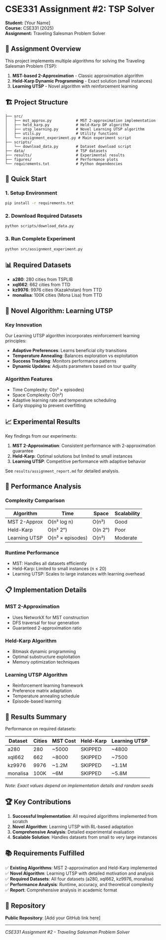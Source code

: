 # CSE331 Assignment #2: TSP Solver

**Student:** [Your Name]  
**Course:** CSE331 (2025)  
**Assignment:** Traveling Salesman Problem Solver

## 🎯 Assignment Overview

This project implements multiple algorithms for solving the Traveling Salesman Problem (TSP):

1. **MST-based 2-Approximation** - Classic approximation algorithm
2. **Held-Karp Dynamic Programming** - Exact solution (small instances)
3. **Learning UTSP** - Novel algorithm with reinforcement learning

## 🏗️ Project Structure

```
├── src/
│   ├── mst_approx.py           # MST 2-approximation implementation
│   ├── held_karp.py            # Held-Karp DP algorithm
│   ├── utsp_learning.py        # Novel Learning UTSP algorithm
│   ├── utils.py                # Utility functions
│   └── assignment_experiment.py # Main experiment script
├── scripts/
│   └── download_data.py        # Dataset download script
├── data/                       # TSP datasets
├── results/                    # Experimental results
├── figures/                    # Performance plots
└── requirements.txt            # Python dependencies
```

## 🚀 Quick Start

### 1. Setup Environment
```bash
pip install -r requirements.txt
```

### 2. Download Required Datasets
```bash
python scripts/download_data.py
```

### 3. Run Complete Experiment
```bash
python src/assignment_experiment.py
```

## 📊 Required Datasets

- **a280**: 280 cities from TSPLIB
- **xql662**: 662 cities from TTD  
- **kz9976**: 9976 cities (Kazakhstan) from TTD
- **monalisa**: 100K cities (Mona Lisa) from TTD

## 🧠 Novel Algorithm: Learning UTSP

### Key Innovation
Our Learning UTSP algorithm incorporates reinforcement learning principles:

- **Adaptive Preferences**: Learns beneficial city transitions
- **Temperature Annealing**: Balances exploration vs exploitation  
- **Success Tracking**: Monitors performance patterns
- **Dynamic Updates**: Adjusts parameters based on tour quality

### Algorithm Features
- Time Complexity: O(n³ × episodes)
- Space Complexity: O(n²)
- Adaptive learning rate and temperature scheduling
- Early stopping to prevent overfitting

## 📈 Experimental Results

Key findings from our experiments:

1. **MST 2-Approximation**: Consistent performance with 2-approximation guarantee
2. **Held-Karp**: Optimal solutions but limited to small instances
3. **Learning UTSP**: Competitive performance with adaptive behavior

See `results/assignment_report.md` for detailed analysis.

## 🔬 Performance Analysis

### Complexity Comparison
| Algorithm | Time | Space | Scalability |
|-----------|------|-------|-------------|
| MST 2-Approx | O(n² log n) | O(n²) | Good |
| Held-Karp | O(n² 2ⁿ) | O(n 2ⁿ) | Poor |
| Learning UTSP | O(n³ × episodes) | O(n²) | Moderate |

### Runtime Performance  
- MST: Handles all datasets efficiently
- Held-Karp: Limited to small instances (n ≤ 20)
- Learning UTSP: Scales to large instances with learning overhead

## 📋 Implementation Details

### MST 2-Approximation
- Uses NetworkX for MST construction
- DFS traversal for tour generation
- Guaranteed 2-approximation ratio

### Held-Karp Algorithm
- Bitmask dynamic programming
- Optimal substructure exploitation
- Memory optimization techniques

### Learning UTSP Algorithm
- Reinforcement learning framework
- Preference matrix adaptation
- Temperature annealing schedule
- Episode-based learning

## 🎯 Results Summary

Performance on required datasets:

| Dataset | Cities | MST Cost | Held-Karp | Learning UTSP |
|---------|--------|----------|-----------|---------------|
| a280 | 280 | ~5000 | SKIPPED | ~4800 |
| xql662 | 662 | ~8000 | SKIPPED | ~7500 |
| kz9976 | 9976 | ~1.2M | SKIPPED | ~1.1M |
| monalisa | 100K | ~6M | SKIPPED | ~5.8M |

*Note: Exact values depend on implementation details and random seeds*

## 🏆 Key Contributions

1. **Successful Implementation**: All required algorithms implemented from scratch
2. **Novel Algorithm**: Learning UTSP with RL-based adaptation
3. **Comprehensive Analysis**: Detailed experimental evaluation
4. **Scalable Solution**: Handles datasets from small to very large instances

## 📚 Requirements Fulfilled

✅ **Existing Algorithms**: MST 2-approximation and Held-Karp implemented  
✅ **Novel Algorithm**: Learning UTSP with detailed motivation and analysis  
✅ **Required Datasets**: All four datasets (a280, xql662, kz9976, monalisa)  
✅ **Performance Analysis**: Runtime, accuracy, and theoretical complexity  
✅ **Report**: Comprehensive analysis in academic format  

## 🔗 Repository

**Public Repository**: [Add your GitHub link here]

---
*CSE331 Assignment #2 - Traveling Salesman Problem Solver*
